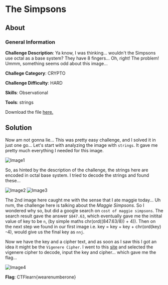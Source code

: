 # The Simpsons
## About

### General Information

__Challenge Description__: Ya know, I was thinking... wouldn't the Simpsons use octal as a base system? They have 8 fingers... Oh, right! The problem! Ummm, something seems odd about this image...

__Challege Category__: CRYPTO

__Challenge Difficulty__: HARD

__Skills__: Observational

__Tools__: strings

Download the file [here.](https://mega.nz/#!yfp1nYrQ!LOz_eucuKkjAaDqVvz3GWgbfdKWn8BhussKZbx6bUMg)

## Solution

Now am not gonna lie... This was pretty easy challenge, and I solved it in just one go... Let's start with analyzing the image with ```strings```. It gave me pretty much everything I needed for this image.

![Image1]()

So, as hinted by the description of the challenge, the strings here are encoded in octal base system. I tried to decode the strings and found these...

![Image2]()
![Image3]()

The 2nd image here caught me with the sense that I ate maggie today... Uh nvm, the challenge here is talking about the _Maggie Simpsons_. So I wondered why so, but did a google search on ```cost of maggie simpsons```. The search result gave the answer ```$847.63```, which eventually gave me the initital value of key to be ```n```, (by simple maths chr(ord((847.63/8)) + 4)). Then on the next step we found in our first image i.e. key = key + key + chr(ord(key) -4), would give us the final key as ```nnj```.

Now we have the key and a cipher text, and as soon as I saw this I got an idea it might be the ```Vigenere Cipher```. I went to this [site](https://cryptii.com/) and selected the vigenere cipher to decode, input the key and cipher... which gave me the flag...

![Image4]()

__Flag__: CTFlearn{wearenumberone}
